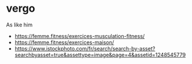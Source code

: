 # vergo
As like him

* https://femme.fitness/exercices-musculation-fitness/
* https://femme.fitness/exercices-maison/
* https://www.istockphoto.com/fr/search/search-by-asset?searchbyasset=true&assettype=image&page=4&assetid=1248545779